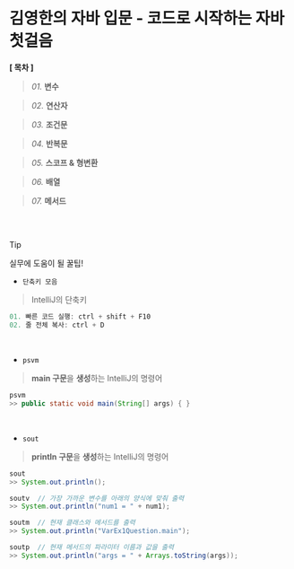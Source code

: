 # 김영한의 자바 입문 - 코드로 시작하는 자바 첫걸음

**[ 목차 ]**

> *01.* **변수**

> *02.* **연산자**

> *03.* **조건문**

> *04.* **반복문**

> *05.* **스코프 & 형변환**

> *06.* **배열**

> *07.* **메서드**

<br>

## 
> [!TIP]
> 실무에 도움이 될 꿀팁!

- `단축키 모음`
> IntelliJ의 단축키
```java
01. 빠른 코드 실행: ctrl + shift + F10
02. 줄 전체 복사: ctrl + D

```
<br>

- `psvm`
> **main 구문**을 **생성**하는 IntelliJ의 명령어
```java
psvm 
>> public static void main(String[] args) { }

```
<br>

- `sout`
> **println 구문**을 **생성**하는 IntelliJ의 명령어
```java
sout 
>> System.out.println();

soutv  // 가장 가까운 변수를 아래의 양식에 맞춰 출력
>> System.out.println("num1 = " + num1);

soutm  // 현재 클래스와 메서드를 출력
>> System.out.println("VarEx1Question.main");

soutp  // 현재 메서드의 파라미터 이름과 값을 출력
>> System.out.println("args = " + Arrays.toString(args));
```
<br>